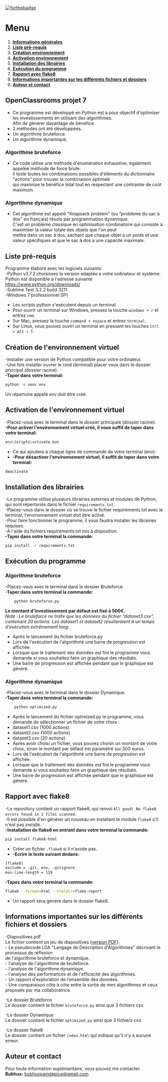 [![forthebadge](https://forthebadge.com/images/badges/made-with-python.svg)](https://forthebadge.com)

# Menu   
1. **[Informations générales](#informations-generales)**   
2. **[Liste pré-requis](#liste-pre-requis)**   
3. **[Création environnement](#creation-environnement)**   
4. **[Activation environnement](#activation-environnement)**   
5. **[Installation des librairies](#installation-librairies)**   
6. **[Exécution du programme](#execution-programme)**   
7. **[Rapport avec flake8](#rapport-flake8)**   
8. **[Informations importantes sur les différents fichiers et dossiers](#informations-importantes)**   
9. **[Auteur et contact](#auteur-contact)**   

<div id="informations-generales"></div>

## OpenClassrooms projet 7   
- Ce programme est développé en Python est a pour objectif d'optimiser les investissements en utilisant des algorithmes.   
  Afin de générer davantage de bénéfice.   
- 2 méthodes ont été développées.  
- Un algorithme bruteforce.   
- Un algorithme dynamique.   

### Algorithme bruteforce   
- Ce code utilise une méthode d'énumération exhaustive, également appelée méthode de force brute.   
  Il teste toutes les combinaisons possibles d'éléments du dictionnaire "actions" pour trouver la combinaison optimale   
  qui maximise le bénéfice total tout en respectant une contrainte de coût maximum.   

### Algorithme dynamique   
- Cet algorithme est appelé "Knapsack problem" (ou "problème du sac à dos" en français) résolu par programmation dynamique.   
  C'est un problème classique en optimisation combinatoire qui consiste à maximiser la valeur totale des objets que l'on peut   
  mettre dans un sac à dos, sachant que chaque objet a un poids et une valeur spécifiques et que le sac à dos a une capacité maximale.   

<div id="liste-pre-requis"></div>

## Liste pré-requis   
Programme élaboré avec les logiciels suivants:   
-Python v3.7.2 choisissez la version adaptée a votre ordinateur et système. Python est disponible à l'adresse suivante   
 https://www.python.org/downloads/    
-Sublime Text 3.2.2 build 3211   
-Windows 7 professionnel SP1   
- Les scripts python s'exécutent depuis un terminal.   
- Pour ouvrir un terminal sur Windows, pressez la touche ```windows + r``` et entrez ```cmd```.   
- Sur Mac, pressez la touche ```command + espace``` et entrez ```terminal```.   
- Sur Linux, vous pouvez ouviri un terminal en pressant les touches ```Ctrl + Alt + T```.   

<div id="creation-environnement"></div>

## Création de l'environnement virtuel   
-Installer une version de Python compatible pour votre ordinateur.   
-Une fois installer ouvrer le cmd (terminal) placer vous dans le dossier principal (dossier racine).   
**-Taper dans votre terminal:**   
```bash   
python -m venv env
```   
Un répertoire appelé env doit être créé.   

<div id="activation-environnement"></div>

## Activation de l'environnement virtuel   
-Placez-vous avec le terminal dans le dossier principale (dossier racine).   
**-Pour activer l'environnement virtuel créé, il vous suffit de taper dans votre terminal:**   
```bash 
env\Scripts\activate.bat
```   
- Ce qui ajoutera à chaque ligne de commande de votre terminal (env):   
- **-Pour désactiver l'environnement virtuel, il suffit de taper dans votre terminal:**   
```bash  
deactivate
```   

<div id="installation-librairies"></div>

## Installation des librairies   
-Le programme utilise plusieurs librairies externes et modules de Python, qui sont répertoriés dans le fichier ```requirements.txt```.   
-Placez-vous dans le dossier où se trouve le fichier requirements.txt avec le terminal, l'environnement virtuel doit être activé.   
-Pour faire fonctionner le programme, il vous faudra installer les librairies requises.   
-À l'aide du fichiers requirements.txt mis à disposition.   
**-Taper dans votre terminal la commande:**   
```bash  
pip install -r requirements.txt
```   

<div id="execution-programme"></div>

## Exécution du programme   
### Algorithme bruteforce   

-Placez-vous avec le terminal dans le dossier Bruteforce.   
**-Taper dans votre terminal la commande:**   
```bash   
    python bruteforce.py
```   
**Le montant d'investissement par défaut est fixé à 500€.**   
*Note : Le bruteforce ne traîte que les données du fichier "dataset3.csv", contenant 20 actions. Les dataset1 et dataset2 résulteraient à un temps   d'exécution extrêmement long.*   

- Après le lancement du fichier bruteforce.py
- Lors de l'exécution de l'algorithme une barre de progression est affichée.   
- Lorsque que le traitement des données est fini le programme vous demande si vous souhaitez faire un graphique des résultats.   
- Une barre de progression est affichée pendant que le graphique est généré.   

### Algorithme dynamique   

-Placez-vous avec le terminal dans le dossier Dynamique.   
**-Taper dans votre terminal la commande:**   
```bash   
    python optimized.py
```   
- Après le lancement du fichier optimized.py le programme, vous demande de sélectionner un fichier de votre choix :   
- dataset1.csv (1000 actions)   
- dataset2.csv (1000 actions)   
- dataset3.csv (20 actions)   
- Après avoir choisi un fichier, vous pouvez choisir un montant de votre choix, sinon le montant par défaut est paramétré sur 500 euros.   
- Lors de l'exécution de l'algorithme une barre de progression est affichée.   
- Lorsque que le traitement des données est fini le programme vous demande si vous souhaitez faire un graphique des résultats.   
- Une barre de progression est affichée pendant que le graphique est généré.   

<div id="rapport-flake8"></div>

## Rapport avec flake8   
-Le repository contient un rapport flake8, qui renvoi ```All good! No flake8 errors found in 2 files scanned```.   
-Il est possible d'en générer un nouveau en installant le module ```flake8``` s'il n'est pas installé.   
**-Installation de flake8 en entrant dans votre terminal la commande:**   
```bash
pip install flake8-html
```
- Créer un fichier ```.flake8``` si il n'existe pas.   
- **-Ecrire le texte suivant dedans:**   
```bash
[flake8]
exclude = .git, env, .gitignore
max-line-length = 119
```
**-Tapez dans votre terminal la commande:**   
```bash
flake8 --format=html --htmldir=flake-report
```
- Un rapport sera généré dans le dossier flake8.   

<div id="informations-importantes"></div>

## Informations importantes sur les différents fichiers et dossiers   
-Diapositives.pdf   
    Le fichier contient un jeu de diapositives ([version PDF](Diapositives.pdf)).   
    - Le pseudocode LDA "Langage de Description d'Algorithmes" décrivant le processus de réflexion   
      de l'algorithme bruteforce et dynamique.   
    - l'analyse de l'algorithme de bruteforce.   
    - l'analyse de l'algorithme dynamiqye.   
    - l'analyse des performances et de l'efficacité des algorithmes.   
    - Un rapport d'exploration de l'ensemble des données.   
    - Une comparaison côte à côte entre la sortie de mes algorithmes et ceux proposés par ma collaboratrice.   

-Le dossier Bruteforce   
    Le dossier contient le fichier ```bruteforce.py``` ainsi que 3 fichiers csv.   

-Le dossier Dynamique   
    Le dossier contient le fichier ```optimized.py``` ainsi que 3 fichiers csv.   

-Le dossier flake8   
    Le dossier contient un fichier ```index.html``` qui indique qu'il n'y a aucune erreur.   

<div id="auteur-contact"></div>

## Auteur et contact   
Pour toute information suplémentaire, vous pouvez me contacter.   
**Bubhux:** bubhuxpaindepice@gmail.com   